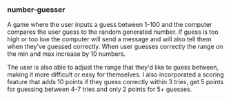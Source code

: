 ### number-guesser

A game where the user inputs a guess between 1-100 and the computer compares the user guess to the random generated number. If guess is
too high or too low the computer will send a message and will also tell them when they've guessed correctly. When user guesses correctly
the range on the min and max increase by 10 numbers. 

The user is also able to adjust the range that they'd like to guess between, making it more difficult or easy for themselves.
I also incorporated a scoring feature that adds 10 points if they guess correctly within 3 tries, get 5 points for guessing between 
4-7 tries and only 2 points for 5+ guesses. 
